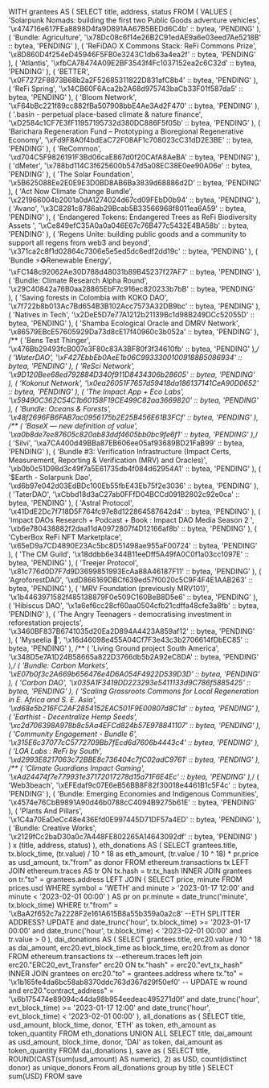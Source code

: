 WITH
  grantees AS (
    SELECT
      title,
      address,
      status
    FROM
      (
        VALUES
          (
            'Solarpunk Nomads: building the first two Public Goods adventure vehicles',
            '\x474716e617FEa8898D4fa9D891AA67B5BEDd6C4b' :: bytea,
            'PENDING'
          ),
          (
            'Bundle: Agriculture',
            '\x78Dc08c6f14e26B2C91edAE9a6e03eed7Ae5218B' :: bytea,
            'PENDING'
          ),
          (
            'ReFiDAO X Commons Stack: ReFi Commons Prize',
            '\x8D860D4f254eD45946F5FB0e3243C1db63a4ea2f' :: bytea,
            'PENDING'
          ),
          (
            'Atlantis',
            '\xfbCA78474A09E2BF3543f4Fc1037152ea2c6C32d' :: bytea,
            'PENDING'
          ),
          (
            'BETTER',
            '\x0F7272F8873B68b2a2F52685311822D831afC8b4' :: bytea,
            'PENDING'
          ),
          (
            'ReFi Spring',
            '\x14CB60F6Aca2b2A68d975743baCb33F01f587da5' :: bytea,
            'PENDING'
          ),
          (
            'Bloom Network',
            '\xF64bBc221f89cc882fBa507908bbE4Ae3Ad2F470' :: bytea,
            'PENDING'
          ),
          (
            '.basin - perpetual place-based climate & nature finance',
            '\xD2584c1CF7E3fF11957195732d380DC886F5f05b' :: bytea,
            'PENDING'
          ),
          (
            'Barichara Regeneration Fund – Prototyping a Bioregional Regenerative Economy',
            '\xFd9F8A0f4bdEaC72F08AF1c708023cC31dD2E3BE' :: bytea,
            'PENDING'
          ),
          (
            'ReCommon',
            '\xd704C5F9826191F3Bd06caE867d0f20CAfA8AeBA' :: bytea,
            'PENDING'
          ),
          (
            'dMeter',
            '\x788bd114C3f625600b547d5a08EC38E0ee90A06e' :: bytea,
            'PENDING'
          ),
          (
            'The Solar Foundation',
            '\x5B625088Ee2E0E9E3D0BD8AB6Ba3839d68886d2D' :: bytea,
            'PENDING'
          ),
          (
            'Act Now Climate Change Bundle',
            '\x221966004b2001a0dA1274024d67cd09FEbD0b94' :: bytea,
            'PENDING'
          ),
          (
            'Avano',
            '\x3C8281c8786ab29Bcab5B33566968f8011ea6A59' :: bytea,
            'PENDING'
          ),
          (
            'Endangered Tokens: Endangered Trees as ReFi Biodiversity Assets ',
            '\xCe849efC35A0a0a046E67c76B477c5432E4BA58b' :: bytea,
            'PENDING'
          ),
          (
            'Regens Unite: building public goods and a community to support all regens from web3 and beyond',
            '\x371ca2c8f1d02864c7306e5e5ed5dc6edf2dd19c' :: bytea,
            'PENDING'
          ),
          (
            'Bundle ⚡️♻️Renewable Energy',
            '\xFC148c92062Ae30D788d48031b89B45237f27AF7' :: bytea,
            'PENDING'
          ),
          (
            'Bundle: Climate Research Alpha Round',
            '\x29C40842a76B0aa28865EbF7c916ec820233b7bB' :: bytea,
            'PENDING'
          ),
          (
            'Saving forests in Colombia with KOKO DAO',
            '\x7f722b8b013Ac7Bd654B3B102Acc7573A32DB9bc' :: bytea,
            'PENDING'
          ),
          (
            'Natives in Tech',
            '\x2DeE5D7e77A1212b21139Bc1d98B249DCc52055D' :: bytea,
            'PENDING'
          ),
          (
            'Shamba Ecological Oracle and DMRV Network',
            '\x86579EBcE57605929Da73d8cE17f40960c3b052a' :: bytea,
            'PENDING'
          ),
          /**
           (
           'Bens Test Thinger',
           '\x476Bb29493fcB007e3F80c83A3BF80f3f34610fb' :: bytea,
           'PENDING'
           ),*/
          (
            'WaterDAO',
            '\xF427EbbEb0AeE1b06C99333001009188B5086934' :: bytea,
            'PENDING'
          ),
          (
            'ReSci Network',
            '\x9D120Bee68ed792884D340f911D8434306b28605' :: bytea,
            'PENDING'
          ),
          (
            'Kokonut Network',
            '\x0ea26051F7657d59418da186137141CeA90D0652' :: bytea,
            'PENDING'
          ),
          (
            'The Impact App + Eco Labs',
            '\x59490C362C54C1b60158F19CE499C82aa3669820' :: bytea,
            'PENDING'
          ),
          (
            'Bundle: Oceans & Forests',
            '\x48f2696FB6FAB7ac0956175b2E25B456E61B3FCf' :: bytea,
            'PENDING'
          ),
          /**
           (
           'BaseX — new definition of value',
           '\xa0b8de7ee87605c820ab83ddf4605bb0bc9fe6f1' :: bytea,
           'PENDING'
           ),*/
          (
            'Silvi',
            '\xa7CA400d49BBa87EB606ee05af93689BD21FaB99' :: bytea,
            'PENDING'
          ),
          (
            'Bundle #3: Verification Infrastructure (Impact Certs, Measurement, Reporting & Verification (MRV) and Oracles)',
            '\xb0b0c51D98d3c49f7a5E61735db4f084d62954A1' :: bytea,
            'PENDING'
          ),
          (
            '$Earth - Solarpunk Dao',
            '\xd6b97e042d03EdBDc100Eb55fbE43Eb75f2e3036' :: bytea,
            'PENDING'
          ),
          (
            'TaterDAO',
            '\xCbbd18d3aC27ab0FFfD04BCCd091B2802c92e0ca' :: bytea,
            'PENDING'
          ),
          (
            'Astral Protocol',
            '\x41DdE2Dc7f718D5F764fc97e8d122864587642d4' :: bytea,
            'PENDING'
          ),
          (
            'Impact DAOs Research + Podcast + Book : Impact DAO Media Season 2 ',
            '\xb6e780438882f2daa11dA0972807f4D12166af8b' :: bytea,
            'PENDING'
          ),
          (
            'CyberBox ReFi NFT Marketplace',
            '\x65eD9a7CD4890E23Ac5bc8D51498ae955aF00724' :: bytea,
            'PENDING'
          ),
          (
            'The CM Guild',
            '\x18ddbb6e344B11eeDff5A49fA0C0f1a03cc1097E' :: bytea,
            'PENDING'
          ),
          (
            'Treejer Protocol',
            '\x81c776d0D7F7d9D3699851993EcAa88A46187F11' :: bytea,
            'PENDING'
          ),
          (
            'AgroforestDAO',
            '\xdD866169DBCf639ed57f0020c5C9F4F4E1AAB263' :: bytea,
            'PENDING'
          ),
          (
            'MRV Foundation (previously MRV101)',
            '\x1b4463971582f485138879F0e509C160BeB8D5e6' :: bytea,
            'PENDING'
          ),
          (
            'Hibiscus DAO',
            '\x1a6ef6cc28cf60aa0504cfb21cdffa48cfe3a8fb' :: bytea,
            'PENDING'
          ),
          (
            'The Angry Teenagers - democratising investment in reforestation projects',
            '\x3460BF837B6741035d20Ea2D894A4423A859af12' :: bytea,
            'PENDING'
          ),
          (
            'Myseelia 🍄',
            '\x16d46098e455A04Cf7F3e43c3b2706614fDbEC85' :: bytea,
            'PENDING'
          ),
          /**
           (
           'Living Ground project South America',
           '\x348D5e7A1D24B58665a822D3766db5b2A92eC8DA' :: bytea,
           'PENDING'
           ),*/
          (
            'Bundle: Carbon Markets',
            '\xE07b0f3c2A669b656476e4D6A054F4922D539D3D' :: bytea,
            'PENDING'
          ),
          (
            'Carbon DAO',
            '\x035A1F3419DD223293e5411133d9C786f5885425' :: bytea,
            'PENDING'
          ),
          (
            'Scaling Grassroots Commons for Local Regeneration in E. Africa and S. E. Asia',
            '\xd68e5b216FC2AF2854152EAC501F9E00807d8C1d' :: bytea,
            'PENDING'
          ),
          (
            'Earthist - Decentralize Hemp Seeds',
            '\xc2d706398A978b8c5Aa4EFCd824b57E978841107' :: bytea,
            'PENDING'
          ),
          (
            'Community Engagement - Bundle 6',
            '\x315E6c37077cC5772709Bb7fEcd6d7606b4443c4' :: bytea,
            'PENDING'
          ),
          (
            'LOA Labs : ReFi by South',
            '\xd2993E8217063c72BBE8c736404c7fC02adC9761' :: bytea,
            'PENDING'
          ),
          /**
           (
           'Climate Guardians Impact Gaming',
           '\xAd24474f7e779931e37172017278d15a71F6E4Ec' :: bytea,
           'PENDING'
           ),*/
          (
            'Web3beach',
            '\xEFEdaf9c07E6eB56BB8F82f30018e4461B1c5F4c' :: bytea,
            'PENDING'
          ),
          (
            'Bundle: Emerging Economies and Indigenous Communities',
            '\x4574e76CbB9891A90d46b0788cC4094B9275b61E' :: bytea,
            'PENDING'
          ),
          (
            'Plants And Pillars',
            '\x1C4a70EaDeCc48e436Efd0E997445D71DF57a4ED' :: bytea,
            'PENDING'
          ),
          (
            'Bundle: Creative Works',
            '\x2129fCc2baD30a0c7A448FE802265A14643092df' :: bytea,
            'PENDING'
          )
      ) x (title, address, status)
  ),
  eth_donations AS (
    SELECT
      grantees.title,
      tx.block_time,
      (tr.value) / 10 ^ 18 as eth_amount,
      (tr.value / 10 ^ 18) * pr.price as usd_amount,
      tx."from" as donor
    FROM
      ethereum.transactions tx
      LEFT JOIN ethereum.traces AS tr ON tx.hash = tr.tx_hash
      INNER JOIN grantees on tr."to" = grantees.address
      LEFT JOIN (
        SELECT
          price,
          minute
        FROM
          prices.usd
        WHERE
          symbol = 'WETH'
          and minute > '2023-01-17 12:00'
          and minute < '2023-02-01 00:00'
      ) AS pr on pr.minute = date_trunc('minute', tx.block_time)
    WHERE
      tr."from" = '\xBaA2f652c7a2228F2e161A615B8a55b359a0a2c8' --ETH SPLITTER ADDRESS? UPDATE
      and date_trunc('hour', tx.block_time) >= '2023-01-17 00:00'
      and date_trunc('hour', tx.block_time) < '2023-02-01 00:00'
      and tr.value > 0
  ),
  dai_donations AS (
    SELECT
      grantees.title,
      erc20.value / 10 ^ 18 as dai_amount,
      erc20.evt_block_time as block_time,
      erc20.from as donor
    FROM
      ethereum.transactions tx --ethereum.traces
      left join erc20."ERC20_evt_Transfer" erc20 ON tx."hash" = erc20."evt_tx_hash"
      INNER JOIN grantees on erc20."to" = grantees.address
    where
      tx."to" = '\x1b165fe4da6bc58ab8370ddc763d367d29f50ef0' -- UPDATE w round
      and erc20."contract_address" = '\x6b175474e89094c44da98b954eedeac495271d0f'
      and date_trunc('hour', evt_block_time) >= '2023-01-17 12:00'
      and date_trunc('hour', evt_block_time) < '2023-02-01 00:00'
  ),
  all_donations as (
    SELECT
      title,
      usd_amount,
      block_time,
      donor,
      'ETH' as token,
      eth_amount as token_quantity
    FROM
      eth_donations
    UNION ALL
    SELECT
      title,
      dai_amount as usd_amount,
      block_time,
      donor,
      'DAI' as token,
      dai_amount as token_quantity
    FROM
      dai_donations
  ),
  save as (
    SELECT
      title,
      ROUND(CAST(sum(usd_amount) AS numeric), 2) as USD,
      count(distinct donor) as unique_donors
    From
      all_donations
    group by
      title
  )
SELECT
  sum(USD)
FROM
 save
